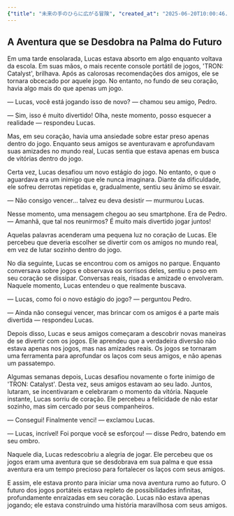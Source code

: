 ```yaml
---
{"title": "未来の手のひらに広がる冒険", "created_at": "2025-06-20T10:00:46.891862+09:00"}
---
```


## A Aventura que se Desdobra na Palma do Futuro

Em uma tarde ensolarada, Lucas estava absorto em algo enquanto voltava da escola. Em suas mãos, o mais recente console portátil de jogos, 'TRON: Catalyst', brilhava. Após as calorosas recomendações dos amigos, ele se tornara obcecado por aquele jogo. No entanto, no fundo de seu coração, havia algo mais do que apenas um jogo.

— Lucas, você está jogando isso de novo? — chamou seu amigo, Pedro.

— Sim, isso é muito divertido! Olha, neste momento, posso esquecer a realidade — respondeu Lucas.

Mas, em seu coração, havia uma ansiedade sobre estar preso apenas dentro do jogo. Enquanto seus amigos se aventuravam e aprofundavam suas amizades no mundo real, Lucas sentia que estava apenas em busca de vitórias dentro do jogo.

Certa vez, Lucas desafiou um novo estágio do jogo. No entanto, o que o aguardava era um inimigo que ele nunca imaginara. Diante da dificuldade, ele sofreu derrotas repetidas e, gradualmente, sentiu seu ânimo se esvair.

— Não consigo vencer... talvez eu deva desistir — murmurou Lucas.

Nesse momento, uma mensagem chegou ao seu smartphone. Era de Pedro. — Amanhã, que tal nos reunirmos? É muito mais divertido jogar juntos!

Aquelas palavras acenderam uma pequena luz no coração de Lucas. Ele percebeu que deveria escolher se divertir com os amigos no mundo real, em vez de lutar sozinho dentro do jogo.

No dia seguinte, Lucas se encontrou com os amigos no parque. Enquanto conversava sobre jogos e observava os sorrisos deles, sentiu o peso em seu coração se dissipar. Conversas reais, risadas e amizade o envolveram. Naquele momento, Lucas entendeu o que realmente buscava.

— Lucas, como foi o novo estágio do jogo? — perguntou Pedro.

— Ainda não consegui vencer, mas brincar com os amigos é a parte mais divertida — respondeu Lucas.

Depois disso, Lucas e seus amigos começaram a descobrir novas maneiras de se divertir com os jogos. Ele aprendeu que a verdadeira diversão não estava apenas nos jogos, mas nas amizades reais. Os jogos se tornaram uma ferramenta para aprofundar os laços com seus amigos, e não apenas um passatempo.

Algumas semanas depois, Lucas desafiou novamente o forte inimigo de 'TRON: Catalyst'. Desta vez, seus amigos estavam ao seu lado. Juntos, lutaram, se incentivaram e celebraram o momento da vitória. Naquele instante, Lucas sorriu de coração. Ele percebeu a felicidade de não estar sozinho, mas sim cercado por seus companheiros.

— Consegui! Finalmente venci! — exclamou Lucas.

— Lucas, incrível! Foi porque você se esforçou! — disse Pedro, batendo em seu ombro.

Naquele dia, Lucas redescobriu a alegria de jogar. Ele percebeu que os jogos eram uma aventura que se desdobrava em sua palma e que essa aventura era um tempo precioso para fortalecer os laços com seus amigos.

E assim, ele estava pronto para iniciar uma nova aventura rumo ao futuro. O futuro dos jogos portáteis estava repleto de possibilidades infinitas, profundamente enraizadas em seu coração. Lucas não estava apenas jogando; ele estava construindo uma história maravilhosa com seus amigos.
